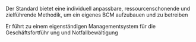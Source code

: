 Der Standard bietet eine individuell anpassbare, ressourcenschonende und zielführende Methodik, um ein eigenes BCM aufzubauen und zu betreiben

Er führt zu einem eigenständigen Managementsystem für die Geschäftsfortführ ung und Notfallbewältigung